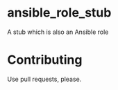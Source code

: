 # ansible_role_stub

A stub which is also an Ansible role

# Contributing

Use pull requests, please.
